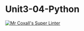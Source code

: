 # Unit3-04-Python
[![Mr Coxall's Super Linter](https://github.com/ICS3U-Programming-JeremiahO/Unit3-04-Python/workflows/Mr%20Coxall's%20Super%20Linter/badge.svg)](https://github.com/ICS3U-Programming-JeremiahO/Unit3-04-Python/actions/)

